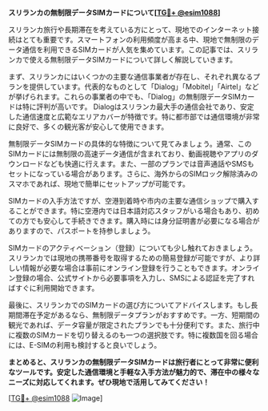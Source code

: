 **スリランカの無制限データSIMカードについて[[TG💪+ @esim1088](https://t.me/s/esim1088)]**

スリランカ旅行や長期滞在を考えている方にとって、現地でのインターネット接続はとても重要です。スマートフォンの利用頻度が高まる中、現地で無制限のデータ通信を利用できるSIMカードが人気を集めています。この記事では、スリランカで使える無制限データSIMカードについて詳しく解説していきます。

まず、スリランカにはいくつかの主要な通信事業者が存在し、それぞれ異なるプランを提供しています。代表的なものとして「Dialog」「Mobitel」「Airtel」などが挙げられます。これらの事業者の中でも、「Dialog」の無制限データSIMカードは特に評判が高いです。 Dialogはスリランカ最大手の通信会社であり、安定した通信速度と広範なエリアカバーが特徴です。特に都市部では通信環境が非常に良好で、多くの観光客が安心して使用できます。

無制限データSIMカードの具体的な特徴について見てみましょう。通常、このSIMカードには無制限の高速データ通信が含まれており、動画視聴やアプリのダウンロードなども快適に行えます。また、一部のプランでは音声通話やSMSもセットになっている場合があります。さらに、海外からのSIMロック解除済みのスマホであれば、現地で簡単にセットアップが可能です。

SIMカードの入手方法ですが、空港到着時や市内の主要な通信ショップで購入することができます。特に空港内では日本語対応スタッフがいる場合もあり、初めての方でも安心して手続きできます。購入時には身分証明書が必要になる場合がありますので、パスポートを持参しましょう。

SIMカードのアクティベーション（登録）についても少し触れておきましょう。スリランカでは現地の携帯番号を取得するための簡易登録が可能ですが、より詳しい情報が必要な場合は事前にオンライン登録を行うこともできます。オンライン登録の場合、公式サイトから必要事項を入力し、SMSによる認証を完了すればすぐに利用開始できます。

最後に、スリランカでのSIMカードの選び方についてアドバイスします。もし長期間滞在予定があるなら、無制限データプランがおすすめです。一方、短期間の観光であれば、データ容量が限定されたプランでも十分便利です。また、旅行中に複数のSIMカードを切り替えるのも一つの選択肢です。特に複数国を回る場合には、E-SIMの利用も検討すると良いでしょう。

**まとめると、スリランカの無制限データSIMカードは旅行者にとって非常に便利なツールです。安定した通信環境と手軽な入手方法が魅力的で、滞在中の様々なニーズに対応してくれます。ぜひ現地で活用してみてください！**

[[TG💪+ @esim1088](https://t.me/s/esim1088) ![Image](https://i.postimg.cc/Y0z9fWf4/image.png)]